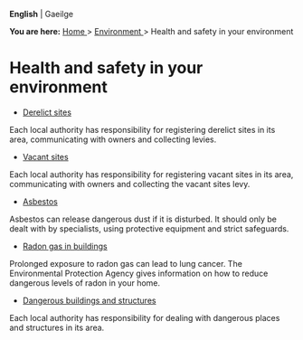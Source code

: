 **English** |  Gaeilge 

**You are here:** [ Home ](/en/) > [ Environment ](/en/environment/) > Health
and safety in your environment

#  Health and safety in your environment

  * [ Derelict sites ](/en/environment/buildings-and-structures/derelict-sites/)

Each local authority has responsibility for registering derelict sites in its
area, communicating with owners and collecting levies.

  * [ Vacant sites ](/en/environment/buildings-and-structures/vacant-sites/)

Each local authority has responsibility for registering vacant sites in its
area, communicating with owners and collecting the vacant sites levy.

  * [ Asbestos ](/en/environment/buildings-and-structures/asbestos-regulations/)

Asbestos can release dangerous dust if it is disturbed. It should only be
dealt with by specialists, using protective equipment and strict safeguards.

  * [ Radon gas in buildings ](/en/environment/buildings-and-structures/radon-in-buildings/)

Prolonged exposure to radon gas can lead to lung cancer. The Environmental
Protection Agency gives information on how to reduce dangerous levels of radon
in your home.

  * [ Dangerous buildings and structures ](/en/environment/buildings-and-structures/dangerous-structures/)

Each local authority has responsibility for dealing with dangerous places and
structures in its area.
